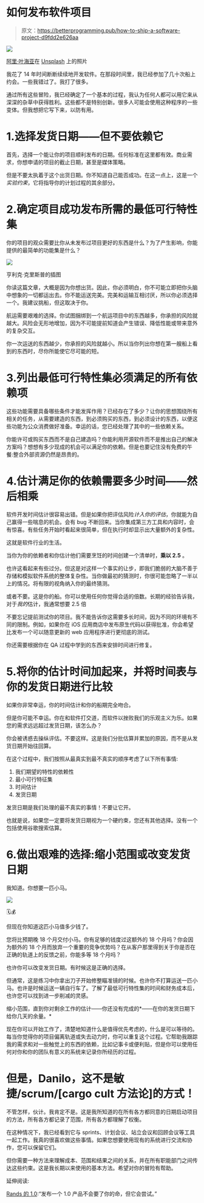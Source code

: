 # 如何发布软件项目

> 原文：<https://betterprogramming.pub/how-to-ship-a-software-project-d9fdd2e626aa>

![](img/99d362a94b2b3153cff445d14ff8092b.png)

[阿里·叶海亚](https://unsplash.com/@ayahya09?utm_source=medium&utm_medium=referral)在 [Unsplash](https://unsplash.com?utm_source=medium&utm_medium=referral) 上的照片

我花了 14 年时间断断续续地开发软件。在那段时间里，我已经参加了几十次船上约会。一些我错过了。我打了很多。

通过所有这些冒险，我已经确定了一个基本的过程，我认为任何人都可以用它来从深深的杂草中获得胜利。这些都不是特别创新。很多人可能会使用这种程序的一些变体。但我想把它写下来，以防有用。

# 1.选择发货日期——但不要依赖它

首先，选择一个能让你的项目顺利发布的日期。任何标准在这里都有效。商业需求，你想申请的项目的截止日期，甚至是媒体策略。

但是不要太执着于这个出货日期。你不知道自己能否成功。在这一点上，这是一个*实验约束*，它将指导你的计划过程的其余部分。

# 2.确定项目成功发布所需的最低可行特性集

你的项目的观众需要比你从未发布过项目更好的东西是什么？为了产生影响，你能提供的最简单的功能集是什么？

![](img/edc4bbee0360fc56c6b54d9f1646193f.png)

亨利克·克里斯普的插图

你读这篇文章，大概是因为你想出货。因此，你必须明白，你不可能立即把你头脑中想象的一切都运出去。你不能运送完美。完美和运输互相讨厌，所以你必须选择一个。我建议挑船，但这取决于你。

航运需要艰难的选择。你试图捆绑到一个航运项目中的东西越多，你承担的风险就越大。风险会无形地增加，因为不可能提前知道会产生错误、降低性能或带来意外的复杂交互。

你一次运送的东西越少，你承担的风险就越小。所以当你列出你想在第一艘船上看到的东西时，尽你所能使它尽可能的短。

# 3.列出最低可行特性集必须满足的所有依赖项

这些功能需要具备哪些条件才能发挥作用？已经存在了多少？让你的思想围绕所有相关的任务，从需要建造的东西，到必须购买的东西，到必须设计的东西，以便这些功能为公众消费做好准备。幸运的话，您已经处理了其中的一些依赖关系。

你能许可或购买东西而不是自己建造吗？你能利用开源软件而不是推出自己的解决方案吗？想想有多少现成的机会可以满足你的依赖。但是也要记住没有免费的午餐:整合外部资源仍然是昂贵的。

# 4.估计满足你的依赖需要多少时间——然后相乘

软件开发时间估计很容易出错。但是如果你把评估风险*计入你的评估*，你就能为自己赢得一些喘息的机会。会有 bug 不断回来。当你集成第三方工具和内容时，会有惊喜。有些任务开始时看起来很简单，但在执行时却显示出大量额外的复杂性。

这就是软件行业的生活。

当你为你的依赖者和你估计他们需要烹饪的时间创建一个清单时，**乘以 2.5** 。

也许这看起来有些过分。但这是对这样一个事实的让步，即我们脆弱的大脑不善于存储和模拟软件系统的整体复杂性。当你做最初的猜测时，你很可能忽略了一半以上的情况。将有限的视角纳入你的最终猜测。

或者不要。这是你的船。你可以使用任何你觉得合适的倍数。长期的经验告诉我，对于*我的*估计，我通常想要 2.5 倍

不要忘记提前测试你的项目。我不能告诉你这需要多长时间，因为不同的环境有不同的限制。例如，如果你在 iOS 应用商店中发布原生代码以获得批准，你会希望比发布一个可以随意更新的 web 应用程序进行更彻底的测试。

你还需要根据你在 QA 过程中学到的东西来安排时间进行修复。

# 5.将你的估计时间加起来，并将时间表与你的发货日期进行比较

如果你非常幸运，你的时间估计和你的船期完全吻合。

但是你可能不幸运。你在和软件打交道，而软件以挫败我们的乐观主义为乐。如果您的需求远远超过发货日期，该怎么办？

你会被诱惑去操纵评估。不要这样。这是我们分批估算并累加的原因，而不是从发货日期开始往回算。

在这个过程中，我们按照从最真实到最不真实的顺序考虑了以下所有事情:

1.  我们期望的特性的依赖性
2.  最小可行特征集
3.  时间估计
4.  发货日期

发货日期是我们处理的最不真实的事情！不要让它开。

也就是说，如果您一定要将发货日期视为一个硬约束，您还有其他选择。没有一个包括使用谷歌搜索估算。

# 6.做出艰难的选择:缩小范围或改变发货日期

我知道。你想要一匹小马。

![](img/8dedf80a6e1ff2b4d7fb27a6a6371e53.png)

🗓💰

但现在你知道这匹小马值多少钱了。

您将比预期晚 18 个月交付小马。你有足够的钱度过这额外的 18 个月吗？你会因为额外的 18 个月而放弃一个重要的竞争优势吗？在从客户那里得到关于你是否在正确的轨道上的反馈之前，你能多等 18 个月吗？

也许你可以改变发货日期。有时候这是正确的选择。

但通常，这是练习中你拿出刀子开始修整瞄准镜的时候。也许你不打算运送一匹小马。也许是时候运送一辆自行车了。了解了最低可行特性集的时间和财务成本后，也许您可以找到进一步削减的灵感。

缩小范围，直到你对剩余工作的估计——你还没有完成的*——在你的发货日期下给你几天的余量。*

现在你可以开始工作了，清楚地知道什么是值得优先考虑的，什么是可以等待的。每当你觉得你的项目偏离轨道或失去动力时，你可以重复这个过程。它帮助我跟踪我的需求和对一些触觉上的东西的依赖，比如记事卡或便利贴，但是你可以使用任何对你和你的团队有意义的系统来记录你所经历的过程。

# 但是，Danilo，这不是敏捷/scrum/[cargo cult 方法论]的方式！

不管怎样，伙计。我肯定不是。这是我所知道的在所有各方都同意的日期启动项目的方法，所有各方都记录了范围，所有各方都理解了权衡。

在这种情况下，我已经看到它与 sprints、计划会议、站立会议和回顾会议等工具一起工作。我真的很喜欢做这些事情。如果您想要使用现有的系统进行交流和协作，您可以保留它们。

但你需要一种方法来理解成本、范围和结果之间的关系，并在所有职能部门之间传达这些约束。这是我长期以来使用的基本方法。希望对你的冒险有帮助。

延伸阅读:

[Rands 的 1.0](http://randsinrepose.com/archives/1-0/):“发布一个 1.0 产品不会要了你的命，但它会尝试。”